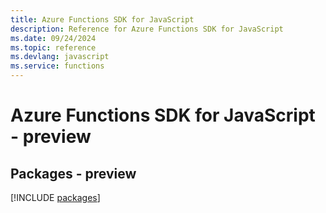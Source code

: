 ```yaml
---
title: Azure Functions SDK for JavaScript
description: Reference for Azure Functions SDK for JavaScript
ms.date: 09/24/2024
ms.topic: reference
ms.devlang: javascript
ms.service: functions
---
```

# Azure Functions SDK for JavaScript - preview
## Packages - preview
[!INCLUDE [packages](functions-index.md)]